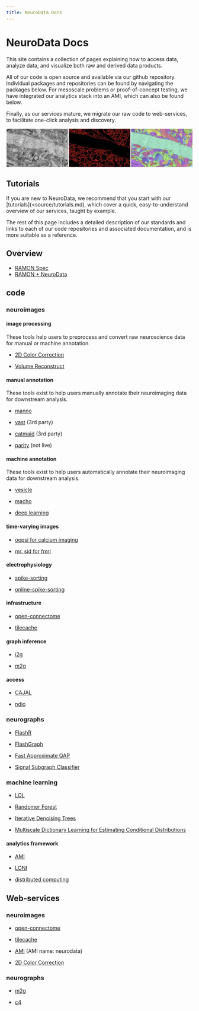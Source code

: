 ```yaml
---
title: NeuroData Docs
---
```


# NeuroData Docs

This site contains a collection of pages explaining how to access data, analyze
data, and visualize both raw and derived data products.

All of our code is open source and available via our github repository.
Individual packages and repositories can be found by navigating the packages
below. For mesoscale problems or proof-of-concept testing, we have integrated
our analytics stack into an AMI, which can also be found below.

Finally, as our services mature, we migrate our raw code to web-services, to
facilitate one-click analysis and discovery.

![](images/ocp_example.png)

## Tutorials

If you are new to NeuroData, we recommend that you start with our [tutorials](<source/tutorials.md),
 which cover a quick, easy-to-understand overview of our services, taught by example.

The rest of this page includes a detailed description of our standards and links
to each of our code repositories and associated documentation, and is more suitable as a reference.

## Overview

-   [RAMON Spec](<source/ramon.rst>)
-   [RAMON + NeuroData](<source/ramon-ocp.rst>)

code
----

### neuroimages

#### image processing

These tools help users to preprocess and convert raw neuroscience data for
manual or machine annotation.

-   [2D Color Correction](<https://github.com/openconnectome/dmg>)

-   [Volume
    Reconstruct](<https://github.com/openconnectome/AT-reconstruction-service>)

#### manual annotation

These tools exist to help users manually annotate their neuroimaging data for
downstream analysis.

-   [manno](<openconnectome.github.io/manno>)

-   [vast](<https://software.rc.fas.harvard.edu/lichtman/vast/>) (3rd party)

-   [catmaid](<http://fly.mpi-cbg.de/~saalfeld/catmaid/>) (3rd party)

-   [parity](<http://www.openconnecto.me/stem>) (not live)

#### machine annotation

These tools exist to help users automatically annotate their neuroimaging data
for downstream analysis.

-   [vesicle](<http://docs.neurodata.io/vesicle/>)

-   [macho](<http://openconnectome.github.io/macho>)

-   [deep learning](<https://github.com/iscoe/coca>)

#### time-varying images

-   [oopsi for calcium imaging](<https://github.com/jovo/oopsi>)

-   [mr. sid for fmri](<https://github.com/shachen/PLDS/>)

#### electrophysiology

-   [spike-sorting](<https://github.com/jovo/spike-sorting>)

-   [online-spike-sorting](<https://github.com/decarlson/opass>)

#### infrastructure

-   [open-connectome](<http://openconnectome.github.io/open-connectome>)

-   [tilecache](<http://openconnectome.github.io/ocptilecache>)

#### graph inference

-   [i2g](<http://i2g.io>)

-   [m2g](<http://m2g.io>)

#### access

-   [CAJAL](<http://openconnectome.github.io/CAJAL>)

-   [ndio](<http://github.com/openconnectome/ndio>)

### neurographs

-   [FlashR](<https://github.com/openconnectome/FlashR>)

-   [FlashGraph](<http://www.flashgraph.net/>)

-   [Fast Approximate QAP](<https://github.com/jovo/FastApproximateQAP>)

-   [Signal Subgraph
    Classifier](<https://github.com/jovo/signal-subgraph-classifier>)

### machine learning

-   [LOL](<https://github.com/jovo/LOL>)

-   [Randomer Forest](<https://github.com/ttomita/RandomerForest>)

-   [Iterative Denoising Trees](<https://github.com/youngser/behaviotypes>)

-   [Multiscale Dictionary Learning for Estimating Conditional
    Distributions](<https://github.com/jovo/conditional-density-estimation>)

#### analytics framework

-   [AMI](<./overview/ami.html>)

-   [LONI](<./overview/loni.html>)

-   [distributed computing](<./overview/distributed_computing.html>)

Web-services
------------

### neuroimages

-   [open-connectome](<http://openconnectome.github.io/open-connectome>)

-   [tilecache](<http://openconnectome.github.io/ocptilecache>)

-   [AMI](<http://aws.amazon.com>) (AMI name: neurodata)

-   [2D Color Correction](<https://github.com/openconnectome/dmg>)

### neurographs

-   [m2g](<http://m2g.io>)

-   [c4](<http://openconnecto.me/graph-services/c4/>)
